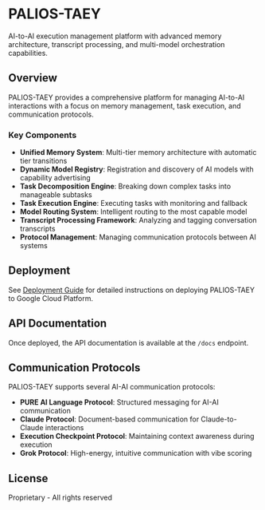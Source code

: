 # PALIOS-TAEY

AI-to-AI execution management platform with advanced memory architecture, transcript processing, and multi-model orchestration capabilities.

## Overview

PALIOS-TAEY provides a comprehensive platform for managing AI-to-AI interactions with a focus on memory management, task execution, and communication protocols.

### Key Components

- **Unified Memory System**: Multi-tier memory architecture with automatic tier transitions
- **Dynamic Model Registry**: Registration and discovery of AI models with capability advertising
- **Task Decomposition Engine**: Breaking down complex tasks into manageable subtasks
- **Task Execution Engine**: Executing tasks with monitoring and fallback
- **Model Routing System**: Intelligent routing to the most capable model
- **Transcript Processing Framework**: Analyzing and tagging conversation transcripts
- **Protocol Management**: Managing communication protocols between AI systems

## Deployment

See [Deployment Guide](deployment_guide.md) for detailed instructions on deploying PALIOS-TAEY to Google Cloud Platform.

## API Documentation

Once deployed, the API documentation is available at the `/docs` endpoint.

## Communication Protocols

PALIOS-TAEY supports several AI-AI communication protocols:

- **PURE AI Language Protocol**: Structured messaging for AI-AI communication
- **Claude Protocol**: Document-based communication for Claude-to-Claude interactions
- **Execution Checkpoint Protocol**: Maintaining context awareness during execution
- **Grok Protocol**: High-energy, intuitive communication with vibe scoring

## License

Proprietary - All rights reserved
